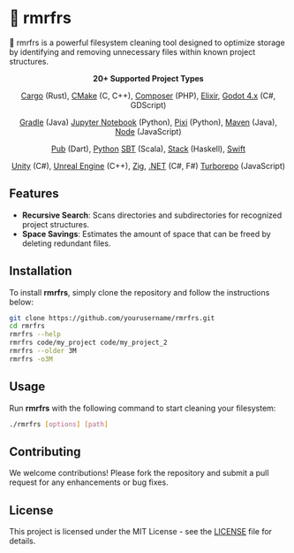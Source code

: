 # 🧹 rmrfrs

🧹 rmrfrs is a powerful filesystem cleaning tool designed to optimize storage by identifying and removing unnecessary files within known project structures.

<p align="center">
    <strong>20+ Supported Project Types</strong>
</p>

<p align="center">
<a href="https://doc.rust-lang.org/cargo/">Cargo</a> (Rust),
<a href="https://cmake.org">CMake</a> (C, C++),
<a href="https://getcomposer.org/">Composer</a> (PHP),
<a href="https://elixir-lang.org/">Elixir</a>,
<a href="https://godotengine.org/">Godot 4.x</a> (C#, GDScript)
</p>
<p align="center">
<a href="https://gradle.com/">Gradle</a> (Java)
<a href="https://jupyter.org/">Jupyter Notebook</a> (Python),
<a href="https://pixi.sh/">Pixi</a> (Python),
<a href="https://maven.apache.org/">Maven</a> (Java),
<a href="https://nodejs.org/">Node</a> (JavaScript)
</p>
<p align="center">
<a href="https://dart.dev/">Pub</a> (Dart),
<a href="https://www.python.org/">Python</a>
<a href="https://www.scala-sbt.org/">SBT</a> (Scala),
<a href="https://docs.haskellstack.org/">Stack</a> (Haskell),
<a href="https://swift.org/">Swift</a>
</p>
<p align="center">
<a href="https://unity.com/">Unity</a> (C#),
<a href="https://www.unrealengine.com/">Unreal Engine</a> (C++),
<a href="https://ziglang.org/">Zig</a>,
<a href="https://dotnet.microsoft.com/">.NET</a> (C#, F#)
<a href="https://turbo.build/repo">Turborepo</a> (JavaScript)
</p>

## Features

- **Recursive Search**: Scans directories and subdirectories for recognized project structures.
- **Space Savings**: Estimates the amount of space that can be freed by deleting redundant files.

## Installation

To install **rmrfrs**, simply clone the repository and follow the instructions below:

```sh
git clone https://github.com/yourusername/rmrfrs.git
cd rmrfrs
rmrfrs --help
rmrfrs code/my_project code/my_project_2
rmrfrs --older 3M
rmrfrs -o3M
```

## Usage

Run **rmrfrs** with the following command to start cleaning your filesystem:

```sh
./rmrfrs [options] [path]
```

## Contributing

We welcome contributions! Please fork the repository and submit a pull request for any enhancements or bug fixes.

## License

This project is licensed under the MIT License - see the [LICENSE](LICENSE) file for details.
